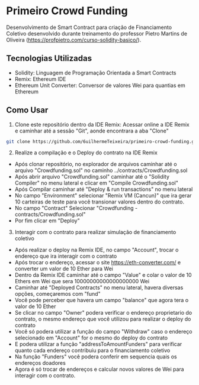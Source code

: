 # Primeiro Crowd Funding

Desenvolvimento de Smart Contract para criação de Financiamento Coletivo desenvolvido durante treinamento do professor Pietro Martins de Oliveira (https://profpietro.com/curso-solidity-basico/).

## Tecnologias Utilizadas

- Solidity: Linguagem de Programação Orientada a Smart Contracts
- Remix: Ethereum IDE
- Ethereum Unit Converter: Conversor de valores Wei para quantias em Ethereum

## Como Usar

1. Clone este repositório dentro da IDE Remix:
Acessar online a IDE Remix e caminhar até a sessão "Git", aonde encontrara a aba "Clone"

```bash
git clone https://github.com/6uilhermeTeixeira/primeiro-crowd-funding.git
```

2. Realize a compilação e o Deploy do contrato na IDE Remix
  - Após clonar repositório, no explorador de arquivos caminhar até o arquivo "Crowdfunding.sol" no caminho ../contracts/Crowdfunding.sol
  - Após abrir arquivo "Crowdfunding.sol" caminhar até o "Solidity Compiler" no menu lateral e clicar em "Compile Crowdfunding.sol"
  - Após Compilar caminhar até "Deploy & run transactions" no menu lateral
  - No campo "Environment" selecionar "Remix VM (Cancun)" que ira gerar 10 carteiras de teste para você transionar valores dentro do contrato.
  - No campo "Contract" Selecionar "Crowdfunding - contracts/Crowdfunding.sol"
  - Por fim clicar em "Deploy"

3. Interagir com o contrato para realizar simulação de financiamento coletivo
  - Após realizar o deploy na Remix IDE, no campo "Account", trocar o endereço que ira interagir com o contrato
  - Após trocar o endereço, acessar o site https://eth-converter.com/ e converter um valor de 10 Ether para Wei
  - Dentro da Remix IDE caminhar até o campo "Value" e colar o valor de 10 Ethers em Wei que sera 10000000000000000000 Wei
  - Caminhar até "Deployed Contracts" no menu lateral, havera diversas opções, começaremos com "fund"
  - Você pode perceber que havera um campo "balance" que agora tera o valor de 10 Ether
  - Se clicar no campo "Owner" podera verificar o endereço proprietario do contrato, o mesmo endereço que você utilizou para realizar o deploy do contrato
  - Você só podera utilizar a função do campo "Withdraw" caso o endereço selecionado em "Account" for o mesmo do deploy do contrato
  - E podera utilizar a função "addressToAmountFunders" para verificar quanto cada endereço contribuiu para o financiamento coletivo
  - Na função "Funders" você podera conferir em sequencia quais os endereços doadores
  - Agora é só trocar de endereços e calcular novos valores de Wei para interagir com o contrato.
